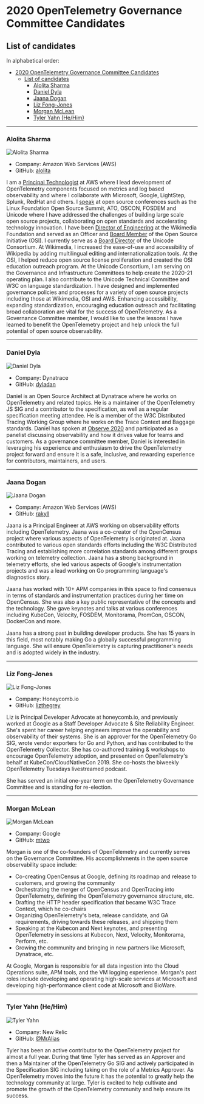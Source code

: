 # 2020 OpenTelemetry Governance Committee Candidates

## List of candidates

In alphabetical order:

- [2020 OpenTelemetry Governance Committee Candidates](#2020-opentelemetry-governance-committee-candidates)
  - [List of candidates](#list-of-candidates)
    - [Alolita Sharma](#alolita-sharma)
    - [Daniel Dyla](#daniel-dyla)
    - [Jaana Dogan](#jaana-dogan)
    - [Liz Fong-Jones](#liz-fong-jones)
    - [Morgan McLean](#morgan-mclean)
    - [Tyler Yahn (He/Him)](#tyler-yahn-hehim)

---

### Alolita Sharma

![Alolita Sharma](static/alolita-sharma.png)

- Company: Amazon Web Services (AWS)
- GitHub: [alolita](https://github.com/alolita)

I am a [Principal Technologist](https://www.linkedin.com/in/alolita/) at AWS where I lead development of OpenTelemetry components focused on metrics and log based observability and where I collaborate with Microsoft, Google, LightStep, Splunk, RedHat and others. I [speak](https://alolitasharma.com/my-talks-and-presentations/) at open source conferences such as the Linux Foundation Open Source Summit, ATO, OSCON, FOSDEM and Unicode where I have addressed the challenges of building large scale open source projects, collaborating on open standards and accelerating technology innovation. I have been [Director of Engineering](https://www.mediawiki.org/wiki/User:Alolitas) at the Wikimedia Foundation and served as an Officer and [Board Member](https://en.wikipedia.org/wiki/Open_Source_Initiative) of the Open Source Initiative (OSI). I currently serve as a [Board Director](https://unicode.org/consortium/directors.html) of the Unicode Consortium. At Wikimedia, I increased the ease-of-use and accessibility of Wikipedia by adding multilingual editing and internationalization tools. At the OSI, I helped reduce open source license proliferation and created the OSI education outreach program. At the Unicode Consortium, I am serving on the Governance and Infrastructure Committees to help create the 2020-21 operating plan. I also contribute to the Unicode Technical Committee and W3C on language standardization. I have designed and implemented governance policies and processes for a variety of open source projects including those at Wikimedia, OSI and AWS. Enhancing accessibility, expanding standardization, encouraging education outreach and facilitating broad collaboration are vital for the success of OpenTelemetry. As a Governance Committee member, I would like to use the lessons I have learned to benefit the OpenTelemetry project and help unlock the full potential of open source observability.

---

### Daniel Dyla

![Daniel Dyla](static/daniel-dyla.jpg)

- Company: Dynatrace
- GitHub: [dyladan](https://github.com/dyladan)

Daniel is an Open Source Architect at Dynatrace where he works on OpenTelemetry and related topics. He is a maintainer of the OpenTelemetry JS SIG and a contributor to the specification, as well as a regular specification meeting attendee. He is a member of the W3C Distributed Tracing Working Group where he works on the Trace Context and Baggage standards. Daniel has spoken at [Observe 2020](https://observe2020.io/) and participated as a panelist discussing observability and how it drives value for teams and customers. As a governance committee member, Daniel is interested in leveraging his experience and enthusiasm to drive the OpenTelemetry project forward and ensure it is a safe, inclusive, and rewarding experience for contributors, maintainers, and users.

---

### Jaana Dogan

![Jaana Dogan](static/jaana-dogan.jpeg)

- Company: Amazon Web Services (AWS)
- GitHub: [rakyll](https://github.com/rakyll)

Jaana is a Principal Engineer at AWS working on observability efforts
including OpenTelemetry. Jaana was a co-creator of the OpenCensus project
where various aspects of OpenTelemetry is originated at. 
Jaana contributed to various open standards efforts including
the W3C Distributed Tracing and establishing more correlation
standards among different groups working on telemetry collection.
Jaana has a strong background in telemetry efforts, she led
various aspects of Google's instrumentation projects and was a lead
working on Go programming language's diagnostics story.

Jaana has worked with 10+ APM companies in this space to find consensus in
terms of standards and instrumentation practices during her time 
on OpenCensus. She was also a key public representative of the concepts
and the technology. She gave keynotes and talks at various conferences
including KubeCon, Velocity, FOSDEM, Monitorama, PromCon, OSCON,
DockerCon and more.

Jaana has a strong past in building developer products.
She has 15 years in this field, most notably making Go a
globally successful programming language. She will ensure OpenTelemetry
is capturing practitioner's needs and is adopted widely in the industry.

---

### Liz Fong-Jones

![Liz Fong-Jones](static/lizf.jpg)

- Company: Honeycomb.io
- GitHub: [lizthegrey](https://github.com/lizthegrey)

Liz is Principal Developer Advocate at honeycomb.io, and previously worked at
Google as a Staff Developer Advocate & Site Reliability Engineer. She's spent
her career helping engineers improve the operability and observability of
their systems. She is an approver for the OpenTelemetry Go SIG, wrote vendor
exporters for Go and Python, and has contributed to the OpenTelemetry
Collector. She has co-authored training & workshops to encourage OpenTelemetry
adoption, and presented on OpenTelemetry's behalf at KubeCon/CloudNativeCon
2019. She co-hosts the biweekly OpenTelemetry Tuesdays livestreamed podcast.

She has served an initial one-year term on the OpenTelemetry Governance
Committee and is standing for re-election.

---

### Morgan McLean

![Morgan McLean](static/morgan-mclean.png)

- Company: Google
- GitHub: [mtwo](https://github.com/mtwo)

Morgan is one of the co-founders of OpenTelemetry and currently serves on the
Governance Committee. His accomplishments in the open source observability space include:

- Co-creating OpenCensus at Google, defining its roadmap and release to customers, and growing the community
- Orchestrating the merger of OpenCensus and OpenTracing into OpenTelemetry, defining the OpenTelemetry governance structure, etc.
- Drafting the HTTP header specification that became W3C Trace Context, which he co-chairs
- Organizing OpenTelemetry's beta, release candidate, and GA requirements, driving towards these releases, and shipping them
- Speaking at the Kubecon and Next keynotes, and presenting OpenTelemetry in sessions at Kubecon, Next, Velocity, Monitorama, Perform, etc.
- Growing the community and bringing in new partners like Microsoft, Dynatrace, etc.

At Google, Morgan is responsible for all data ingestion into the Cloud Operations suite,
APM tools, and the VM logging experience.
Morgan's past roles include developing and operating high-scale services at Microsoft and
developing high-performance client code at Microsoft and BioWare.

---

### Tyler Yahn (He/Him)

![Tyler Yahn](static/tyler-yahn.jpeg)

- Company: New Relic
- GitHub: [@MrAlias](https://github.com/MrAlias)

Tyler has been an active contributor to the OpenTelemetry project for almost a
full year. During that time Tyler has served as an Approver and then a Maintainer
of the OpenTelemetry Go SIG and actively participated in the Specification SIG
including taking on the role of a Metrics Approver. As OpenTelemetry moves into
the future it has the potential to greatly help the technology community at large.
Tyler is excited to help cultivate and promote the growth of the OpenTelemetry
community and help ensure its success.
